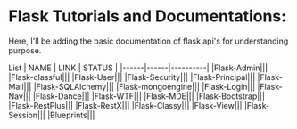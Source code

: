 # Flask Tutorials and Documentations:
Here, I'll be adding the basic documentation of flask api's for understanding purpose. 

List
| NAME | LINK | STATUS |
|------|------|----------|
|Flask-Admin|||
|Flask-classful|||
|Flask-User|||
|Flask-Security|||
|Flask-Principal|||
|Flask-Mail|||
|Flask-SQLAlchemy|||
|Flask-mongoengine|||
|Flask-Login|||
|Flask-Nav|||
|Flask-Dance|||
|Flask-WTF|||
|Flask-MDE|||
|Flask-Bootstrap|||
|Flask-RestPlus|||
|Flask-RestX|||
|Flask-Classy|||
|Flask-View|||
|Flask-Session|||
|Blueprints|||

